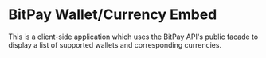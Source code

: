 # BitPay Wallet/Currency Embed

This is a client-side application which uses the BitPay API's public facade to display a list of supported wallets and corresponding currencies.
